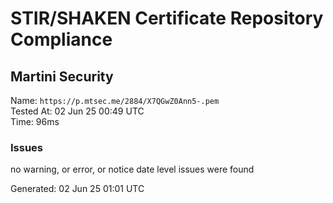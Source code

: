 # STIR/SHAKEN Certificate Repository Compliance

## Martini Security

Name: `https://p.mtsec.me/2884/X7QGwZ0Ann5-.pem`\
Tested At: 02 Jun 25 00:49 UTC\
Time: 96ms

### Issues

no warning, or error, or notice date level issues were found

Generated: 02 Jun 25 01:01 UTC
